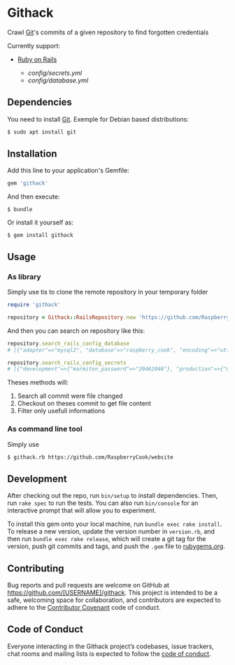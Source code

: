 # Githack

Crawl [Git][git]'s commits of a given repository to find forgotten credentials

Currently support:

- [Ruby on Rails](https://rubyonrails.org)

  - _config/secrets.yml_
  - _config/database.yml_

## Dependencies

You need to install [Git][git]. Exemple for Debian based distributions:

```bash
$ sudo apt install git
```

## Installation

Add this line to your application's Gemfile:

```ruby
gem 'githack'
```

And then execute:

    $ bundle

Or install it yourself as:

    $ gem install githack

## Usage

### As library

Simply use tis to clone the remote repository in your temporary folder

```ruby
require 'githack'

repository = Githack::RailsRepository.new 'https://github.com/RaspberryCook/website'
```

And then you can search on repository like this:

```ruby
repository.search_rails_config_database
# [{"adapter"=>"mysql2", "database"=>"raspberry_cook", "encoding"=>"utf8", "username"=>"raspberry_cook", "password"=>"secret", "host"=>"localhost", "pool"=>5, "timeout"=>5000}])

repository.search_rails_config_secrets
# [{"development"=>{"marmiton_password"=>"20462046"}, "production"=>{"marmiton_password"=>"20462046"}, "test"=>{"marmiton_password"=>"20462046"}}])
```

Theses methods will:

1. Search all commit were file changed
2. Checkout on theses commit to get file content
3. Filter only usefull informations

### As command line tool

Simply use

```bash
$ githack.rb https://github.com/RaspberryCook/website
```

## Development

After checking out the repo, run `bin/setup` to install dependencies. Then, run `rake spec` to run the tests. You can also run `bin/console` for an interactive prompt that will allow you to experiment.

To install this gem onto your local machine, run `bundle exec rake install`. To release a new version, update the version number in `version.rb`, and then run `bundle exec rake release`, which will create a git tag for the version, push git commits and tags, and push the `.gem` file to [rubygems.org](https://rubygems.org).

## Contributing

Bug reports and pull requests are welcome on GitHub at https://github.com/[USERNAME]/githack. This project is intended to be a safe, welcoming space for collaboration, and contributors are expected to adhere to the [Contributor Covenant](http://contributor-covenant.org) code of conduct.

## Code of Conduct

Everyone interacting in the Githack project’s codebases, issue trackers, chat rooms and mailing lists is expected to follow the [code of conduct](https://github.com/[USERNAME]/githack/blob/master/CODE_OF_CONDUCT.md).

[git]: https://git-scm.com/
